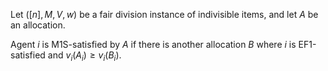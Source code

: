 Let $([n], M, V, w)$ be a fair division instance of indivisible items,
and let $A$ be an allocation.

Agent $i$ is M1S-satisfied by $A$ if there is another allocation $B$
where $i$ is EF1-satisfied and $v_i(A_i) ≥ v_i(B_i)$.
